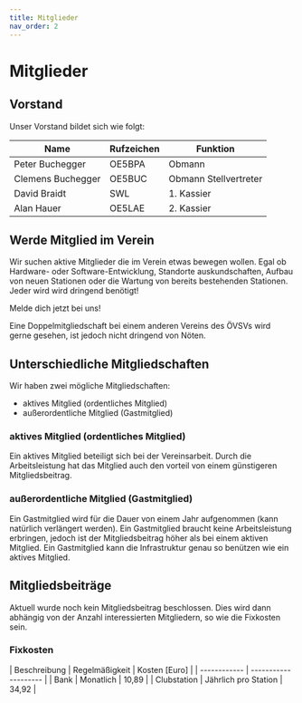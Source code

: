 ```yaml
---
title: Mitglieder
nav_order: 2
---
```


# Mitglieder

## Vorstand

Unser Vorstand bildet sich wie folgt:

| Name              | Rufzeichen | Funktion              |
| ----------------- | ---------- | --------------------- |
| Peter Buchegger   | OE5BPA     | Obmann                |
| Clemens Buchegger | OE5BUC     | Obmann Stellvertreter |
| David Braidt      | SWL        | 1. Kassier            |
| Alan Hauer        | OE5LAE     | 2. Kassier            |


## Werde Mitglied im Verein

Wir suchen aktive Mitglieder die im Verein etwas bewegen wollen.
Egal ob Hardware- oder Software-Entwicklung, Standorte auskundschaften, Aufbau von neuen Stationen oder die Wartung von bereits bestehenden Stationen. Jeder wird wird dringend benötigt!

Melde dich jetzt bei uns!

Eine Doppelmitgliedschaft bei einem anderen Vereins des ÖVSVs wird gerne gesehen, ist jedoch nicht dringend von Nöten.

## Unterschiedliche Mitgliedschaften

Wir haben zwei mögliche Mitgliedschaften:

- aktives Mitglied (ordentliches Mitglied)
- außerordentliche Mitglied (Gastmitglied)

### aktives Mitglied (ordentliches Mitglied)

Ein aktives Mitglied beteiligt sich bei der Vereinsarbeit. Durch die Arbeitsleistung hat das Mitglied auch den vorteil von einem günstigeren Mitgliedsbeitrag.

### außerordentliche Mitglied (Gastmitglied)

Ein Gastmitglied wird für die Dauer von einem Jahr aufgenommen (kann natürlich verlängert werden). Ein Gastmitglied braucht keine Arbeitsleistung erbringen, jedoch ist der Mitgliedsbeitrag höher als bei einem aktiven Mitglied. Ein Gastmitglied kann die Infrastruktur genau so benützen wie ein aktives Mitglied.

## Mitgliedsbeiträge

Aktuell wurde noch kein Mitgliedsbeitrag beschlossen. Dies wird dann abhängig von der Anzahl interessierten Mitgliedern, so wie die Fixkosten sein.

### Fixkosten

| Beschreibung | Regelmäßigkeit       | Kosten [Euro] |
| ------------ | -------------------- |
| Bank         | Monatlich            | 10,89 |
| Clubstation  | Jährlich pro Station | 34,92 |
